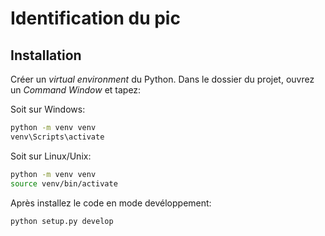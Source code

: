# Identification du pic

## Installation

Créer un *virtual environment* du Python. Dans le dossier du projet, ouvrez un *Command Window* et tapez:

Soit sur Windows:
```sh
python -m venv venv
venv\Scripts\activate
```

Soit sur Linux/Unix:
```sh
python -m venv venv
source venv/bin/activate
```

Après installez le code en mode devéloppement:

```sh
python setup.py develop
```